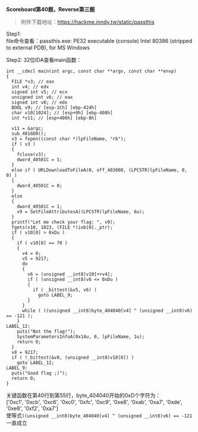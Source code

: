 **Scoreboard第40题，Reverse第三题**
>附件下载地址：https://hackme.inndy.tw/static/passthis

Step1:  
file命令查看：passthis.exe: PE32 executable (console) Intel 80386 (stripped to external PDB), for MS Windows

Step2:
32位IDA查看main函数：
```
int __cdecl main(int argc, const char **argv, const char **envp)
{
  FILE *v3; // eax
  int v4; // edx
  signed int v5; // ecx
  unsigned int v6; // eax
  signed int v8; // edx
  BOOL v9; // [esp-1Ch] [ebp-424h]
  char v10[1024]; // [esp+0h] [ebp-408h]
  int *v11; // [esp+400h] [ebp-8h]

  v11 = &argc;
  sub_4016D0();
  v3 = fopen((const char *)lpFileName, "rb");
  if ( v3 )
  {
    fclose(v3);
    dword_40501C = 1;
  }
  else if ( URLDownloadToFileA(0, off_403008, (LPCSTR)lpFileName, 0, 0) )
  {
    dword_40501C = 0;
  }
  else
  {
    dword_40501C = 1;
    v9 = SetFileAttributesA((LPCSTR)lpFileName, 6u);
  }
  printf("Let me check your flag: ", v9);
  fgets(v10, 1023, (FILE *)iob[0]._ptr);
  if ( v10[0] > 0xDu )
  {
    if ( v10[0] == 70 )
    {
      v4 = 0;
      v5 = 9217;
      do
      {
        v6 = (unsigned __int8)v10[++v4];
        if ( (unsigned __int8)v6 <= 0xDu )
        {
          if ( _bittest(&v5, v6) )
            goto LABEL_9;
        }
      }
      while ( ((unsigned __int8)byte_404040[v4] ^ (unsigned __int8)v6) == -121 );
    }
LABEL_12:
    puts("Not the flag!");
    SystemParametersInfoA(0x14u, 0, lpFileName, 1u);
    return 0;
  }
  v8 = 9217;
  if ( !_bittest(&v8, (unsigned __int8)v10[0]) )
    goto LABEL_12;
LABEL_9:
  puts("Good flag ;)");
  return 0;
}
```

关键函数在第40行到第55行，byte_404040开始的0xD个字符为：  
['0xc1', '0xcb', '0xc6', '0xc0', '0xfc', '0xc9', '0xe8', '0xab', '0xa7', '0xde', '0xe8', '0xf2', '0xa7']  
使等式`((unsigned __int8)byte_404040[v4] ^ (unsigned __int8)v6) == -121`一直成立
